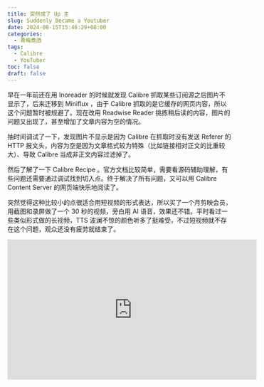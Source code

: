 ```yaml
---
title: 突然成了 Up 主
slug: Suddenly Became a Youtuber
date: 2024-08-15T15:46:29+08:00
categories:
  - 青梅煮酒
tags:
  - Calibre
  - YouTuber
toc: false
draft: false
---
```


早在一年前还在用 Inoreader 的时候就发现 Calibre 抓取某些订阅源之后图片不显示了，后来迁移到 Miniflux ，由于 Calibre 抓取的是它缓存的网页内容，所以这个问题暂时被规避了。现在改用 Readwise Reader 挑拣稍后读的内容，图片的问题又出现了，甚至增加了文章内容为空的情况。

抽时间调试了一下，发现图片不显示是因为 Calibre 在抓取时没有发送 Referer 的 HTTP 报文头，内容为空是因为文章格式较为特殊（比如链接相对正文的比重较大）、导致 Calibre 当成非正文内容过滤掉了。

然后了解了一下 Calibre Recipe 。官方文档比较简单，需要看源码辅助理解，有些问题还需要通过调试找到切入点。终于解决了所有问题，又可以用 Calibre Content Server 的网页端快乐地阅读了。

突然觉得这种比较小的点很适合用短视频的形式表达，所以买了一个月剪映会员，用截图和录屏做了一个 30 秒的视频，旁白用 AI 语音，效果还不错。平时看过一些类似形式做的长视频，TTS 波澜不惊的颜色听多了挺难受，不过短视频就不存在这个问题，观众还没有疲劳就结束了。

<iframe width="560" height="315" src="https://www.youtube.com/embed/uzQpO_G_vPg?si=8FBqc40NyFSyvlXZ" title="YouTube video player" frameborder="0" allow="accelerometer; autoplay; clipboard-write; encrypted-media; gyroscope; picture-in-picture; web-share" referrerpolicy="strict-origin-when-cross-origin" allowfullscreen></iframe>